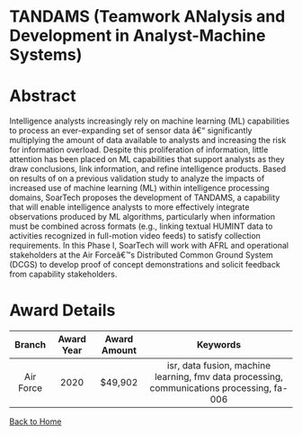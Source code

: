 
TANDAMS (Teamwork ANalysis and Development in Analyst-Machine Systems)
======================================================================

# Abstract


Intelligence analysts increasingly rely on machine learning (ML) capabilities to process an ever-expanding set of sensor data â€“ significantly multiplying the amount of data available to analysts and increasing the risk for information overload. Despite this proliferation of information, little attention has been placed on ML capabilities that support analysts as they draw conclusions, link information, and refine intelligence products. Based on results of on a previous validation study to analyze the impacts of increased use of machine learning (ML) within intelligence processing domains, SoarTech proposes the development of TANDAMS, a capability that will enable intelligence analysts to more effectively integrate observations produced by ML algorithms, particularly when information must be combined across formats (e.g., linking textual HUMINT data to activities recognized in full-motion video feeds) to satisfy collection requirements. In this Phase I, SoarTech will work with AFRL and operational stakeholders at the Air Forceâ€™s Distributed Common Ground System (DCGS) to develop proof of concept demonstrations and solicit feedback from capability stakeholders.  

# Award Details

|Branch|Award Year|Award Amount|Keywords|
| :---: | :---: | :---: | :---: |
|Air Force|2020|$49,902|isr, data fusion, machine learning, fmv data processing, communications processing, fa-006|
  
  


[Back to Home](https://github.com/chrischow/dod_sbir_awards#1661)